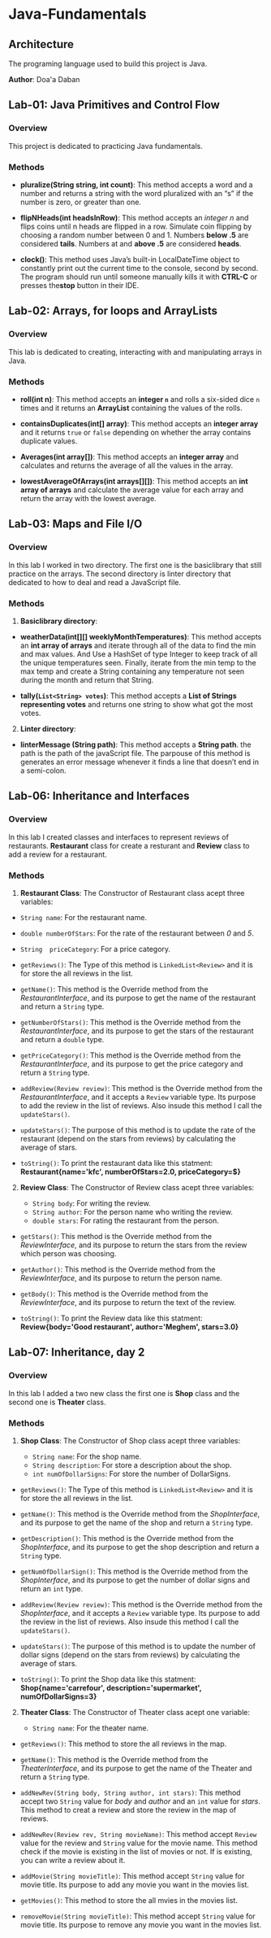 # Java-Fundamentals

## Architecture

The programing language used to build this project is Java.

**Author**: Doa'a Daban

## Lab-01: Java Primitives and Control Flow

### Overview

This project is dedicated to practicing Java fundamentals.

### Methods

* **pluralize(String string, int count)**:  This method accepts a word and a number and returns a string with the word pluralized with an “s” if the number is zero, or greater than one.

* **flipNHeads(int headsInRow)**: This method accepts an *integer n* and flips coins until n heads are flipped in a row. Simulate coin flipping by choosing a random number between 0 and 1. Numbers **below .5** are considered **tails**. Numbers at and **above .5** are considered **heads**.

* **clock()**:  This method uses Java’s built-in LocalDateTime object to constantly print out the current time to the console, second by second. The program should run until someone manually kills it with **CTRL-C** or presses the**stop** button in their IDE.

## Lab-02: Arrays, for loops and ArrayLists

### Overview

This lab is dedicated to creating, interacting with and manipulating arrays in Java.

### Methods

* **roll(int n)**: This method accepts an **integer `n`** and rolls a six-sided dice `n` times and it returns an **ArrayList** containing the values of the rolls.

* **containsDuplicates(int[] array)**: This method accepts an **integer array** and it returns `true` or `false` depending on whether the array contains duplicate values.

*  **Averages(int array[])**: This method accepts an **integer array** and calculates and returns the average of all the values in the array.

* **lowestAverageOfArrays(int arrays[][])**: This method accepts an **int array of arrays** and  calculate the average value for each array and return the array with the lowest average.

## Lab-03: Maps and File I/O

### Overview

In this lab I worked in two directory. The first one is the basiclibrary that still practice on the arrays. The second directory is linter directory that dedicated to how to deal and read a JavaScript file.

### Methods

1. **Basiclibrary directory**:

*  **weatherData(int[][] weeklyMonthTemperatures)**: This method accepts an **int array of arrays** and iterate through all of the data to find the min and max values. And Use a HashSet of type Integer to keep track of all the unique temperatures seen. Finally, iterate from the min temp to the max temp and create a String containing any temperature not seen during the month and return that String.

* **tally(`List<String> votes`)**: This method accepts a **List of Strings representing votes** and returns one string to show what got the most votes.

2. **Linter directory**:

* **linterMessage (String path)**: This method accepts a **String path**. the path is the path of the javaScript file. The parpouse of this method is generates an error message whenever it finds a line that doesn’t end in a semi-colon.


## Lab-06: Inheritance and Interfaces

### Overview

In this lab I created classes and interfaces to represent reviews of restaurants. **Restaurant** class for create a resturant and **Review** class to add a review for a restaurant.

### Methods

1.  **Restaurant Class**: The Constructor of Restaurant class acept three variables:

   * `String name`: For the restaurant name.
   * `double numberOfStars`: For the rate of the restaurant between *0* and *5*.
   * `String  priceCategory`: For a price category.

* `getReviews()`: The Type of this method is  `LinkedList<Review>` and it is for store the all reviews in the list.

* `getName()`: This method is the Override method from the *RestaurantInterface*, and its purpose to get the name of the restaurant and return a `String` type.

* `getNumberOfStars()`: This method is the Override method from the *RestaurantInterface*, and its purpose to get the stars of the restaurant and return a `double` type.

* `getPriceCategory()`: This method is the Override method from the *RestaurantInterface*, and its purpose to get the price category and return a `String` type.

* `addReview(Review review)`: This method is the Override method from the *RestaurantInterface*, and it accepts a `Review` variable type. Its purpose to add the review in the list of reviews. Also insude this method I call the `updateStars()`.

* `updateStars()`: The purpose of this method is to update the rate of the restaurant (depend on the stars from reviews) by calculating the average of stars.

* `toString()`: To print the restaurant data like this statment: **Restaurant{name='kfc', numberOfStars=2.0, priceCategory=$}**

2. **Review Class**: The Constructor of Review class acept three variables:

   * `String body`: For writing the review.
   * `String author`: For the person name who writing the review.
   * `double stars`: For rating the restaurant from the person.

* `getStars()`: This method is the Override method from the *ReviewInterface*, and its purpose to return the stars from the review which person was choosing.

* `getAuthor()`: This method is the Override method from the *ReviewInterface*, and its purpose to return the person name.

* `getBody()`: This method is the Override method from the *ReviewInterface*, and its purpose to return the text of the review.

* `toString()`: To print the Review data like this statment: **Review{body='Good restaurant', author='Meghem', stars=3.0}**

## Lab-07: Inheritance, day 2

### Overview

In this lab I added a two new class the first one is **Shop** class and the second one is **Theater** class.

### Methods

1. **Shop Class**: The Constructor of Shop class acept three variables:

   * `String name`: For the shop name.
   * `String description`: For store a description about the shop.
   * `int numOfDollarSigns`: For store the number of DollarSigns.

* `getReviews()`: The Type of this method is  `LinkedList<Review>` and it is for store the all reviews in the list.

* `getName()`: This method is the Override method from the *ShopInterface*, and its purpose to get the name of the shop and return a `String` type.

* `getDescription()`: This method is the Override method from the *ShopInterface*, and its purpose to get the shop description and return a `String` type.

* `getNumOfDollarSign()`: This method is the Override method from the *ShopInterface*, and its purpose to get the number of dollar signs and return an `int` type.

* `addReview(Review review)`: This method is the Override method from the *ShopInterface*, and it accepts a `Review` variable type. Its purpose to add the review in the list of reviews. Also insude this method I call the `updateStars()`.

* `updateStars()`: The purpose of this method is to update the number of dollar signs (depend on the stars from reviews) by calculating the average of stars.

* `toString()`: To print the Shop data like this statment: **Shop{name='carrefour', description='supermarket', numOfDollarSigns=3}**

2. **Theater Class**: The Constructor of Theater class acept one variable:

   * `String name`: For the theater name.

* `getReviews()`: This method to store the all reviews in the map.

* `getName()`: This method is the Override method from the *TheaterInterface*, and its purpose to get the name of the Theater and return a `String` type.

* `addNewRev(String body, String author, int stars)`: This method accept two `String` value for *body* and *author* and an `int` value for *stars*. This method to creat a review and store the review in the map of reviews.

* `addNewRev(Review rev, String movieName)`: This method accept `Review` value for the review and `String` value for the movie name. This method check if the movie is existing in the list of movies or not. If is existing, you can write a review about it.

* `addMovie(String movieTitle)`: This method accept `String` value for movie title. Its purpose to add any movie you want in the movies list.

* `getMovies()`: This method to store the all mvies in the movies list.

* `removeMovie(String movieTitle)`: This method accept `String` value for movie title. Its purpose to remove any movie you want in the movies list.
